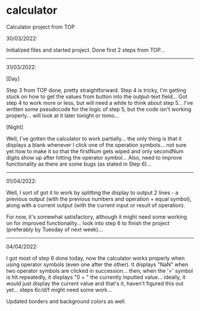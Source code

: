# calculator
Calculator project from TOP

30/03/2022:

Initialized files and started project.
Done first 2 steps from TOP...

---

31/03/2022:

[Day]

Step 3 from TOP done, pretty straightforward.
Step 4 is tricky, I'm getting stuck on how to get the values from button into the output-text field...
Got step 4 to work more or less, but will need a while to think about step 5...
I've written some pseudocode for the logic of step 5, but the code isn't working properly... will look at it later tonight or tomo...

[Night]

Well, I've gotten the calculator to work partially... the only thing is that it displays a blank whenever I click one of the operation symbols... not sure yet how to make it so that the firstNum gets wiped and only secondNum digits show up after hitting the operator symbol...
Also, need to improve functionality as there are some bugs (as stated in Step 6)...

---

01/04/2022:

Well, I sort of got it to work by splitting the display to output 2 lines - a previous output (with the previous numbers and operation + equal symbol), along with a current output (with the current input or result of operation).

For now, it's somewhat satisfactory, although it might need some working on for improved functionality... look into step 6 to finish the project (preferably by Tuesday of next week)...

---

04/04/2022:

I got most of step 6 done today, now the calculator works properly when using operator symbols (even one after the other). It displays "NaN" when two operator symbols are clicked in succession... then, when the '=' symbol is hit repeatedly, it displays "0 + " the currently inputted value... ideally, it would just display the current value and that's it, haven't figured this out yet... steps 6c/d/f might need some work...

Updated borders and background colors as well.